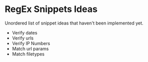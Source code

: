 # RegEx Snippets Ideas
Unordered list of snippet ideas that haven't been implemented yet.

* Verify dates
* Verify urls
* Verify IP Numbers
* Match url params
* Match filetypes
